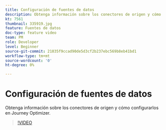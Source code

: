 ```yaml
---
title: Configuración de fuentes de datos
description: Obtenga información sobre los conectores de origen y cómo configurarlos en Journey Optimizer.
kt: 7561
thumbnail: 335919.jpg
feature: Fuentes de datos
doc-type: feature video
team: PM
role: Developer
level: Beginner
source-git-commit: 21035f9ccad90de5d3cf2b237ebc569b8eb41bd1
workflow-type: tm+mt
source-wordcount: '0'
ht-degree: 0%

---
```



# Configuración de fuentes de datos

Obtenga información sobre los conectores de origen y cómo configurarlos en Journey Optimizer.

>[!VIDEO](https://video.tv.adobe.com/v/335919?quality=12)

